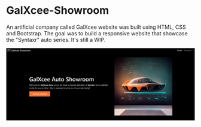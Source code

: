 # GalXcee-Showroom
An artificial company called GalXcee website was built using HTML, CSS and Bootstrap. The goal was to build a responsive website that showcase the "Syntaxr" auto series. It's still a WIP.

<img src="https://github.com/designisO/GalXcee-Showroom/blob/main/img/screenshiggy.png" />

